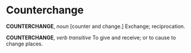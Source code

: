 # Counterchange

**COUNTERCHANGE**, _noun_ \[counter and change.\] Exchange; reciprocation.

**COUNTERCHANGE**, _verb transitive_ To give and receive; or to cause to change places.